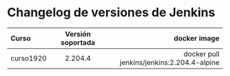 # Changelog de versiones de Jenkins

| Curso  			| Versión soportada  	| docker image |
|:------------- 	|:--------------------:	| ------------:|
| curso1920     	| 2.204.4 				|         docker pull jenkins/jenkins:2.204.4-alpine|
